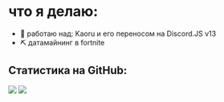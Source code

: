 <!---
это репозиторий `README.md` который отвечает за главную страницу моего профиля
-->
# что я делаю:

- 🔭 работаю над: Kaoru и его переносом на Discord.JS v13
- ⛏️ датамайнинг в fortnite

## Статистика на GitHub:
<p align="left">
	<tr>
		<td align="left" style="padding=0;width=50%;">
			<img src="https://github-readme-stats.vercel.app/api/?username=SpongerXD&title_color=FA9996&text_color=e2e2e2&show_icons=true&bg_color=00000000&hide_border=true&icon_color=FA9996&hide_title=true&count_private=true&include_all_commits=true&enable_animations=true" />
		</td>
	</tr>
	<tr>
		<td align="right" style="padding=0;width=50%;">
			<img src="https://github-readme-stats.vercel.app/api/wakatime?username=sponger" />
		</td>
	</tr>
</p>
